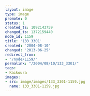 ```yaml
---
layout: image
type: image
promote: 0
status: 1
created_ts: 1092143759
changed_ts: 1372159440
node_id: 1159
title: '133_3301'
created: '2004-08-10'
changed: '2013-06-25'
redirect_from:
- "/node/1159/"
permalink: "/2004/08/10/133_3301/"
tags:
- Kaikoura
images:
- src: image/images/133_3301-1159.jpg
  name: 133_3301-1159.jpg
---
```


